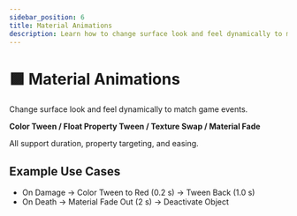 ```yaml
---
sidebar_position: 6
title: Material Animations
description: Learn how to change surface look and feel dynamically to match game events.
---
```


# 🟪 Material Animations

Change surface look and feel dynamically to match game events.

**Color Tween / Float Property Tween / Texture Swap / Material Fade**

All support duration, property targeting, and easing.

## Example Use Cases
- On Damage → Color Tween to Red (0.2 s) → Tween Back (1.0 s)
- On Death → Material Fade Out (2 s) → Deactivate Object

<!-- ![\1](\2) -->
